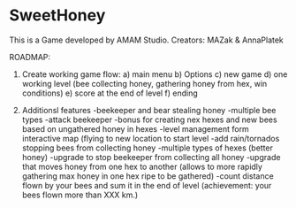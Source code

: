 # SweetHoney
This is a Game developed by AMAM Studio. Creators: MAZak &amp; AnnaPlatek


ROADMAP:

1. Create working game flow:
  a) main menu
  b) Options
  c) new game
  d) one working level (bee collecting honey, gathering honey from hex, win conditions)
  e) score at the end of level
  f) ending
  
  
2. Additionsl features
  -beekeeper and bear stealing honey
  -multiple bee types
  -attack beekeeper
  -bonus for creating nex hexes and new bees based on ungathered honey in hexes
  -level management form interactive map (flying to new location to start level
  -add rain/tornados stopping bees from collecting honey
  -multiple types of hexes (better honey)
  -upgrade to stop beekeeper from collecting all honey
  -upgrade that moves honey from one hex to another (allows to more rapidly gathering max honey in one hex ripe to be gathered)
  -count distance flown by your bees and sum it in the end of level (achievement: your bees flown more than XXX km.)
